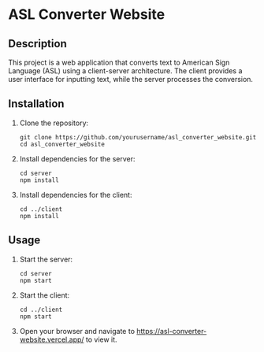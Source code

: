 # ASL Converter Website

## Description
This project is a web application that converts text to American Sign Language (ASL) using a client-server architecture. The client provides a user interface for inputting text, while the server processes the conversion.

## Installation
1. Clone the repository:
   ```
   git clone https://github.com/yourusername/asl_converter_website.git
   cd asl_converter_website
   ```
2. Install dependencies for the server:
   ```
   cd server
   npm install
   ```
3. Install dependencies for the client:
   ```
   cd ../client
   npm install
   ```

## Usage
1. Start the server:
   ```
   cd server
   npm start
   ```
2. Start the client:
   ```
   cd ../client
   npm start
   ```
3. Open your browser and navigate to https://asl-converter-website.vercel.app/ to view it.
